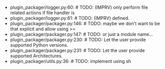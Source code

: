 - plugin_packager/logger.py:60:    #  TODO: (IMPRV) only perform file related actions if file handler is
- plugin_packager/logger.py:61:    #  TODO: (IMPRV) defined.
- plugin_packager/packager.py:146:    #  TODO: maybe we don't want to be that explicit and allow using >=
- plugin_packager/packager.py:147:    #  TODO: or just a module name...
- plugin_packager/packager.py:230:    #  TODO: Let the user provide supported Python versions.
- plugin_packager/packager.py:231:    #  TODO: Let the user provide supported Architectures.
- plugin_packager/utils.py:36:    #  TODO: implement using sh
